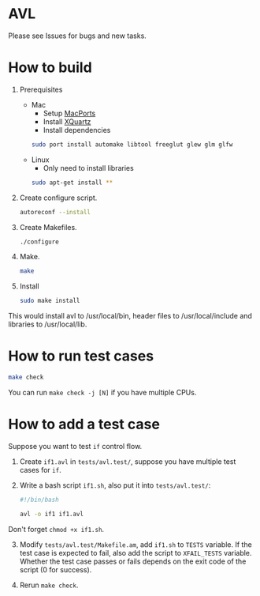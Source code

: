 AVL
===
Please see Issues for bugs and new tasks.

How to build
============

1. Prerequisites
	- Mac
		* Setup [MacPorts](http://guide.macports.org)
		* Install [XQuartz](https://xquartz.macosforge.org/)
		* Install dependencies
		```bash
		sudo port install automake libtool freeglut glew glm glfw
		```
	- Linux
		* Only need to install libraries
		```bash
		sudo apt-get install **
		```

2. Create configure script.
	```bash
	autoreconf --install
	```

3. Create Makefiles.
	```bash
	./configure
	```

4. Make.
	```bash
	make
	```

5. Install
	```bash
	sudo make install
	```
This would install avl to /usr/local/bin, header files to /usr/local/include
and libraries to /usr/local/lib.

How to run test cases
=====================

```bash
make check
```
You can run ```make check -j [N]``` if you have multiple CPUs.

How to add a test case
======================

Suppose you want to test ```if``` control flow.

1. Create ```if1.avl``` in ```tests/avl.test/```, suppose you have multiple test cases for ```if```.

2. Write a bash script ```if1.sh```, also put it into ```tests/avl.test/```:
	```bash
	#!/bin/bash
	
	avl -o if1 if1.avl
	```
Don't forget ```chmod +x if1.sh```.

3. Modify ```tests/avl.test/Makefile.am```, add ```if1.sh``` to ```TESTS``` variable.
If the test case is expected to fail, also add the script to ```XFAIL_TESTS``` variable.
Whether the test case passes or fails depends on the exit code of the script (0 for success).

4. Rerun ```make check```.
